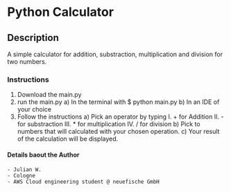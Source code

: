 # Python Calculator


## Description

A simple calculator for addition, substraction, multiplication and division for two numbers.


### Instructions
1. Download the main.py
2. run the main.py
	a) In the terminal with $ python main.py
	b) In an IDE of your choice
3. Follow the instructions
	a) Pick an operator by typing 
		I. 		+ for Addition
		II. 	- for substraction 
		III. 	* for multiplication 
		IV. 	/ for division
	b) Pick to numbers that will calculated with your chosen operation.
	c) Your result of the calculation will be displayed. 

#### Details baout the Author
	- Julian W. 
	- Cologne
	- AWS Cloud engineering student @ neuefische GmbH